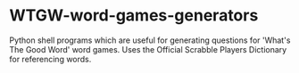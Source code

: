 # WTGW-word-games-generators
Python shell programs which are useful for generating questions for 'What's The Good Word' word games. Uses the Official Scrabble Players Dictionary for referencing words.
